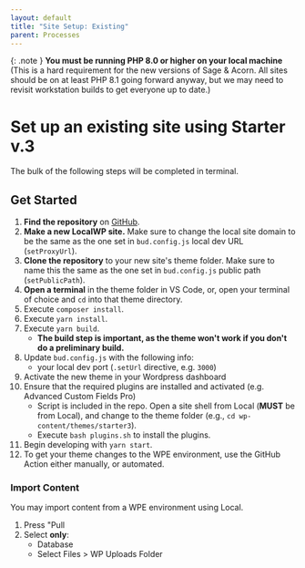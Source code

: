 ```yaml
---
layout: default
title: "Site Setup: Existing"
parent: Processes
---
```


{: .note }
**You must be running PHP 8.0 or higher on your local machine** (This is a hard requirement for the new versions of Sage & Acorn.  All sites should be on at least PHP 8.1 going forward anyway, but we may need to revisit workstation builds to get everyone up to date.)

# Set up an existing site using Starter v.3

The bulk of the following steps will be completed in terminal.

## Get Started

1. **Find the repository** on [GitHub](https://github.com/orgs/Vincent-Design-Inc/repositories). 
2. **Make a new LocalWP site.** Make sure to change the local site domain to be the same as the one set in `bud.config.js` local dev URL (`setProxyUrl`).
3. **Clone the repository** to your new site's theme folder. Make sure to name this the same as the one set in `bud.config.js` public path (`setPublicPath`).
4. **Open a terminal** in the theme folder in VS Code, or, open your terminal of choice and `cd` into that theme directory.
5. Execute `composer install`.
6. Execute `yarn install`.
7. Execute `yarn build`.
  	- **The build step is important, as the theme won't work if you don't do a preliminary build.**
8. Update `bud.config.js` with the following info:
  	- your local dev port (`.setUrl` directive, e.g. `3000`)
9. Activate the new theme in your Wordpress dashboard
10. Ensure that the required plugins are installed and activated (e.g. Advanced Custom Fields Pro)
  	- Script is included in the repo. Open a site shell from Local (**MUST** be from Local), and change to the theme folder (e.g., `cd wp-content/themes/starter3`).
  	- Execute `bash plugins.sh` to install the plugins.
11. Begin developing with `yarn start`.
12. To get your theme changes to the WPE environment, use the GitHub Action either manually, or automated.

### Import Content
You may import content from a WPE environment using Local. 
1. Press "Pull
2. Select **only**:
   - Database
   - Select Files > WP Uploads Folder